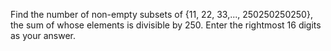   <p>Find the number of non-empty subsets of {11, 22, 33,..., 250250250250}, the sum of whose elements is divisible by 250. Enter the rightmost 16 digits as your answer.</p>  